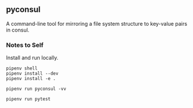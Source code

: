 ## pyconsul
A command-line tool for mirroring a file system structure to key-value pairs in consul.

### Notes to Self
Install and run locally.

```
pipenv shell
pipenv install --dev
pipenv install -e .

pipenv run pyconsul -vv

pipenv run pytest
```

